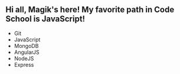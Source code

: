 ## Hi all, Magik's here! My favorite path in Code School is JavaScript!
* Git
* JavaScript
* MongoDB
* AngularJS
* NodeJS
* Express
